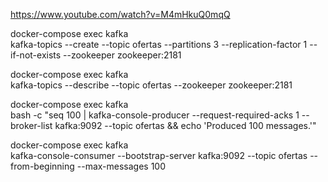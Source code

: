 https://www.youtube.com/watch?v=M4mHkuQ0mqQ

docker-compose exec kafka  \
kafka-topics --create --topic ofertas --partitions 3 --replication-factor 1 --if-not-exists --zookeeper zookeeper:2181

docker-compose exec kafka  \
kafka-topics --describe --topic ofertas --zookeeper zookeeper:2181

docker-compose exec kafka  \
   bash -c "seq 100 | kafka-console-producer --request-required-acks 1 --broker-list kafka:9092 --topic ofertas && echo 'Produced 100 messages.'"

docker-compose exec kafka  \
  kafka-console-consumer --bootstrap-server kafka:9092 --topic ofertas --from-beginning --max-messages 100
